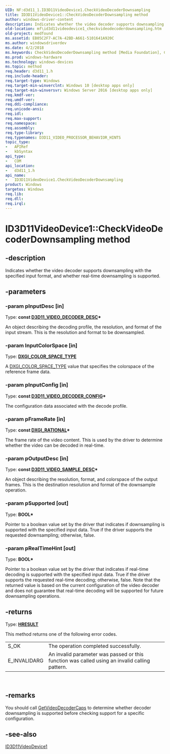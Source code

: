 ```yaml
---
UID: NF:d3d11_1.ID3D11VideoDevice1.CheckVideoDecoderDownsampling
title: ID3D11VideoDevice1::CheckVideoDecoderDownsampling method
author: windows-driver-content
description: Indicates whether the video decoder supports downsampling with the specified input format, and whether real-time downsampling is supported.
old-location: mf\id3d11videodevice1_checkvideodecoderdownsampling.htm
old-project: medfound
ms.assetid: EB05C2F7-AC7A-42BD-A661-5101641A920C
ms.author: windowsdriverdev
ms.date: 4/2/2018
ms.keywords: CheckVideoDecoderDownsampling method [Media Foundation], CheckVideoDecoderDownsampling method [Media Foundation], ID3D11VideoDevice1 interface, CheckVideoDecoderDownsampling,ID3D11VideoDevice1.CheckVideoDecoderDownsampling, ID3D11VideoDevice1, ID3D11VideoDevice1 interface [Media Foundation], CheckVideoDecoderDownsampling method, ID3D11VideoDevice1::CheckVideoDecoderDownsampling, d3d11_1/ID3D11VideoDevice1::CheckVideoDecoderDownsampling, mf.id3d11videodevice1_checkvideodecoderdownsampling
ms.prod: windows-hardware
ms.technology: windows-devices
ms.topic: method
req.header: d3d11_1.h
req.include-header: 
req.target-type: Windows
req.target-min-winverclnt: Windows 10 [desktop apps only]
req.target-min-winversvr: Windows Server 2016 [desktop apps only]
req.kmdf-ver: 
req.umdf-ver: 
req.ddi-compliance: 
req.unicode-ansi: 
req.idl: 
req.max-support: 
req.namespace: 
req.assembly: 
req.type-library: 
req.typenames: D3D11_VIDEO_PROCESSOR_BEHAVIOR_HINTS
topic_type:
-	APIRef
-	kbSyntax
api_type:
-	COM
api_location:
-	d3d11_1.h
api_name:
-	ID3D11VideoDevice1.CheckVideoDecoderDownsampling
product: Windows
targetos: Windows
req.lib: 
req.dll: 
req.irql: 
---
```


# ID3D11VideoDevice1::CheckVideoDecoderDownsampling method


## -description


Indicates whether the video decoder supports downsampling with the specified input format, and whether real-time downsampling is supported.


## -parameters




### -param pInputDesc [in]

Type: <b>const <a href="https://msdn.microsoft.com/668D994C-B875-4666-B940-1052A6DE6AA1">D3D11_VIDEO_DECODER_DESC</a>*</b>

An object describing the decoding profile, the resolution, and format of the input stream.  This is the resolution and format to be downsampled.


### -param InputColorSpace [in]

Type: <b><a href="https://msdn.microsoft.com/E25C933F-0DB3-4BC4-9755-9361B2B9B9CB">DXGI_COLOR_SPACE_TYPE</a></b>

A  <a href="https://msdn.microsoft.com/E25C933F-0DB3-4BC4-9755-9361B2B9B9CB">DXGI_COLOR_SPACE_TYPE</a> value that specifies the colorspace of the reference frame data.


### -param pInputConfig [in]

Type: <b>const <a href="https://msdn.microsoft.com/AB963FAD-F16C-47F6-8C78-FF4C234FBC60">D3D11_VIDEO_DECODER_CONFIG</a>*</b>

The configuration data associated with the decode profile.


### -param pFrameRate [in]

Type: <b>const <a href="https://msdn.microsoft.com/0a878d11-dc90-4cad-bde5-54a135e53a86">DXGI_RATIONAL</a>*</b>

The frame rate of the video content. This is used by the driver to determine whether the video can be decoded in real-time. 


### -param pOutputDesc [in]

Type: <b>const <a href="https://msdn.microsoft.com/3B6BF76A-6566-4C58-AD26-5B13E6D040CA">D3D11_VIDEO_SAMPLE_DESC</a>*</b>

An object describing the resolution, format, and colorspace of the output frames.  This is the destination resolution and format of the downsample operation.


### -param pSupported [out]

Type: <b>BOOL*</b>

Pointer to a boolean value set by the driver that indicates if downsampling is supported with the specified input data. True if the driver supports the requested downsampling;  otherwise, false.


### -param pRealTimeHint [out]

Type: <b>BOOL*</b>

Pointer to a boolean value set by the driver that indicates if real-time decoding is supported with the specified input data. True if the driver supports the requested real-time decoding;  otherwise, false. Note that the returned value is based on the current configuration of the video decoder and does not guarantee that real-time decoding will be supported for future downsampling operations.


## -returns



Type: <b><a href="455d07e9-52c3-4efb-a9dc-2955cbfd38cc">HRESULT</a></b>

This method returns one of the following error codes.

<table>
<tr>
<td>S_OK</td>
<td>The operation completed successfully.</td>
</tr>
<tr>
<td>E_INVALIDARG</td>
<td>An invalid parameter was passed or this function was called using an invalid calling pattern.</td>
</tr>
</table>
 




## -remarks



You  should call <a href="https://msdn.microsoft.com/9F978BE5-568E-440C-B9B2-0972893FD970">GetVideoDecoderCaps</a> to determine whether decoder downsampling is supported before checking support for a  specific configuration.




## -see-also




<a href="https://msdn.microsoft.com/10E68945-6103-491D-8846-3B7C880FEAFD">ID3D11VideoDevice1</a>
 

 

